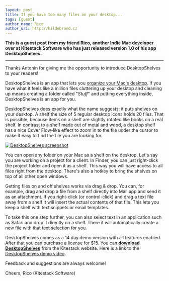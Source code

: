```yaml
---
layout: post
title: If you have too many files on your desktop...
tags: [guest]
author_name: Rico
author_uri: http://hildebrand.cz
---
```

**This is a guest post from my friend Rico, another Indie Mac developer
over at Kitestack Software who has just released version 1.0 of his app DesktopShelves.**

---

Thanks Antonin for giving me the opportunity to introduce DesktopShelves to
your readers!

DesktopShelves is an app that lets you 
[organize your Mac's desktop](http://kitestack.com/desktopshelves/ "Organize your Mac's desktop").
If you have what it feels like a million files cluttering up your desktop and cleaning up means creating a 
folder called "*Stuff*" and putting everything inside, DesktopShelves is an app for you.

DesktopShelves does exactly what the name suggests: it puts shelves on your
desktop. A shelf the size of 5 regular desktop icons holds 20 files. That is
possible, because items on a shelf are slightly rotated like books on a real
shelf. In contrast to a shelf made out of metal and wood, a desktop shelf has a
nice Cover Flow-like effect to zoom in to the file under the cursor to make it easy
to find the file you are looking for.

<a href="http://kitestack.com/desktopshelves/" title="DesktopShelves - Organize your desktop" target="_blank"><img src="{{site.url}}/images/desktopshelves.jpg" alt="DesktopShelves screenshot"/></a>

You can open any folder on your Mac as a shelf on the desktop. Let's say you
are working on a project for a client. In Finder, you can just right-click the
project folder and open it as a shelf. This way you will have access to all
files right from the desktop. There's also a hotkey to bring the shelves on 
top of all other open windows.

Getting files on and off shelves works via drag & drop. You can, for example,
drag and drop a file from a shelf directly into Mail.app and send it as an
attachment. If you right-click (or control-click) and drag a text file away
from a shelf it will insert the actual contents of that file. This lets you 
keep a shelf with text snippets or email templates.

To take this one step further, you can also select text in an application such as
Safari and drop it directly on a shelf. There it will automatically create a
new file with that text selection for you.

DesktopShelves comes as a 14 day demo version with all features enabled. After that you can purchase a license for $15.
You can **[download DesktopShelves](http://kitestack.com/desktopshelves/ "DesktopShelves website")** from the Kitestack website. 
Here is a link to the [DesktopShelves demo video](http://kitestack.com/desktopshelves/#watch "DesktopShelves Demo Video").

Feedback and suggestions are always welcome! 

Cheers,
Rico (Kitestack Software)